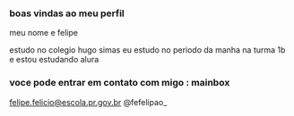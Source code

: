 ### boas vindas ao meu perfil 

meu nome e felipe 

estudo no colegio hugo simas 
eu estudo no periodo da manha na turma 1b
e estou estudando alura
### voce pode entrar em contato com migo : mainbox
felipe.felicio@escola.pr.gov.br
@fefelipao_
